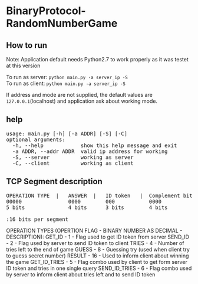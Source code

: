 # BinaryProtocol-RandomNumberGame

## How to run
Note: Application default needs Python2.7 to work properly as it was testet at this version

To run as server: `python main.py -a server_ip -S` <br>
To run as client: `python main.py -a server_ip -S`

If address and mode are not supplied, the default values are `127.0.0.1`(localhost) and application ask about working mode.

## help
<pre>
usage: main.py [-h] [-a ADDR] [-S] [-C]
optional arguments:
  -h, --help            show this help message and exit
  -a ADDR, --addr ADDR  valid ip address for working
  -S, --server          working as server
  -C, --client          working as client
</pre>

## TCP Segment description

<pre>
OPERATION TYPE  |   ANSWER  |   ID token   |  Complement bits
00000               0000        000           0000
5 bits              4 bits      3 bits        4 bits

:16 bits per segment
</pre>

OPERATION TYPES (OPERTION FLAG - BINARY NUMBER AS DECIMAL - DESCRIPTION):
    GET_ID - 1 - Flag used to get ID token from server
    SEND_ID - 2 - Flag used by server to send ID token to client
    TRIES - 4 - Number of tries left to the end of game
    GUESS - 8 - Guessing try (used when client try to guess secret number) 
    RESULT - 16 - Used to inform client about winning the game
    GET_ID_TRIES - 5 - Flag combo used by client to get form server ID token and tries in one single query
    SEND_ID_TRIES - 6 - Flag combo used by server to inform client about tries left and to send ID token


